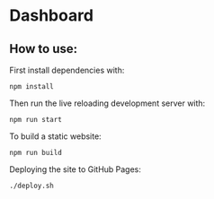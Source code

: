 # Dashboard

## How to use:
First install dependencies with:
```
npm install
```

Then run the live reloading development server with:
```
npm run start
```

To build a static website:
```
npm run build
```

Deploying the site to GitHub Pages:
```
./deploy.sh
```
